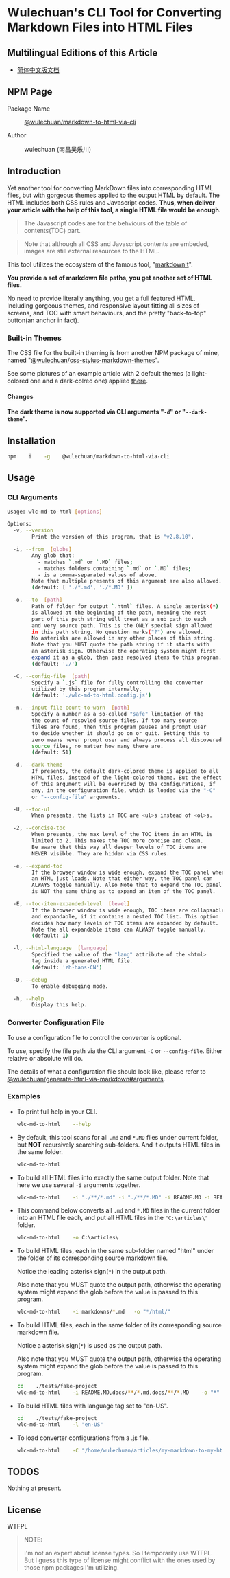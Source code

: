 # Wulechuan's CLI Tool for Converting Markdown Files into HTML Files


## Multilingual Editions of this Article

- [简体中文版文档](./ReadMe.zh-hans-CN.md)




## NPM Page

<dl>
<dt>Package Name</dt>
<dd>

[@wulechuan/markdown-to-html-via-cli](https://www.npmjs.com/package/@wulechuan/markdown-to-html-via-cli)

</dd>
<dt>Author</dt>
<dd><p>wulechuan (南昌吴乐川)</p></dd>
</dl>




## Introduction

Yet another tool for converting MarkDown files into corresponding HTML files, but with gorgeous themes applied to the output HTML by default. The HTML includes both CSS rules and Javascript codes. **Thus, when deliver your article with the help of this tool, a single HTML file would be enough.**

> The Javascript codes are for the behviours of the table of contents(TOC) part.

> Note that although all CSS and Javascript contents are embeded, images are still external resources to the HTML.

This tool utilizes the ecosystem of the famous tool, "[markdownIt](https://www.npmjs.com/package/markdown-it)".

**You provide a set of markdown file paths, you get another set of HTML files.**

No need to provide literally anything, you get a full featured HTML. Including gorgeous themes, and responsive layout fitting all sizes of screens, and TOC with smart behaviours, and the pretty "back-to-top" button(an anchor in fact).


### Built-in Themes

The CSS file for the built-in theming is from another NPM package of mine, named "[@wulechuan/css-stylus-markdown-themes](https://www.npmjs.com/package/@wulechuan/css-stylus-markdown-themes)".

See some pictures of an example article with 2 default themes (a light-colored one and a dark-colred one) applied [there](https://github.com/wulechuan/wulechuan-themes-for-htmls-via-markdowns/blob/master/docs/refs/en-US/application-examples.md).

#### Changes

**The dark theme is now supported via CLI arguments "`-d`" or "`--dark-theme`".**


## Installation

```bash
npm    i    -g    @wulechuan/markdown-to-html-via-cli
```


## Usage

### CLI Arguments

```bash
Usage: wlc-md-to-html [options]

Options:
  -v, --version
        Print the version of this program, that is "v2.8.10".

  -i, --from  [globs]
        Any glob that:
          - matches `.md` or `.MD` files;
          - matches folders containing `.md` or `.MD` files;
          - is a comma-separated values of above.
        Note that multiple presents of this argument are also allowed.
        (default: [ './*.md', './*.MD' ])

  -o, --to  [path]
        Path of folder for output `.html` files. A single asterisk(*)
        is allowed at the beginning of the path, meaning the rest
        part of this path string will treat as a sub path to each
        and very source path. This is the ONLY special sign allowed
        in this path string. No question marks("?") are allowed.
        No asterisks are allowed in any other places of this string.
        Note that you MUST quote the path string if it starts with
        an asterisk sign. Otherwise the operating system might first
        expand it as a glob, then pass resolved items to this program.
        (default: './')

  -C, --config-file  [path]
        Specify a `.js` file for fully controlling the converter
        utilized by this program internally.
        (default: './wlc-md-to-html.config.js')

  -n, --input-file-count-to-warn  [path]
        Specify a number as a so-called "safe" limitation of the
        the count of resovled source files. If too many source
        files are found, then this program pauses and prompt user
        to decide whether it should go on or quit. Setting this to
        zero means never prompt user and always process all discovered
        source files, no matter how many there are.
        (default: 51)

  -d, --dark-theme
        If presents, the default dark-colored theme is applied to all
        HTML files, instead of the light-colored theme. But the effect
        of this argument will be overrided by the configurations, if
        any, in the configuration file, which is loaded via the "-C"
        or "--config-file" arguments.

  -U, --toc-ul
        When presents, the lists in TOC are <ul>s instead of <ol>s.

  -2, --concise-toc
        When presents, the max level of the TOC items in an HTML is
        limited to 2. This makes the TOC more concise and clean.
        Be aware that this way all deeper levels of TOC items are
        NEVER visible. They are hidden via CSS rules.

  -e, --expand-toc
        If the browser window is wide enough, expand the TOC panel when
        an HTML just loads. Note that either way, the TOC panel can
        ALWAYS toggle manually. Also Note that to expand the TOC panel
        is NOT the same thing as to expand an item of the TOC panel.

  -E, --toc-item-expanded-level  [level]
        If the browser window is wide enough, TOC items are collapsable
        and expandable, if it contains a nested TOC list. This option
        decides how many levels of TOC items are expanded by default.
        Note the all expandable items can ALWASY toggle manually.
        (default: 1)

  -l, --html-language  [language]
        Specified the value of the "lang" attribute of the <html>
        tag inside a generated HTML file.
        (default: 'zh-hans-CN')

  -D, --debug
        To enable debugging mode.

  -h, --help
        Display this help.

```


### Converter Configuration File

To use a configuration file to control the converter is optional.

To use, specify the file path via the CLI argument `-C` or `--config-file`. Either relative or absolute will do.

The details of what a configuration file should look like, please refer to [@wulechuan/generate-html-via-markdown#arguments](https://www.npmjs.com/package/@wulechuan/generate-html-via-markdown#arguments).


### Examples

-   To print full help in your CLI.

    ```bash
    wlc-md-to-html    --help
    ```

-   By default, this tool scans for all `.md` and `*.MD` files under current folder, but **NOT** recursively searching sub-folders. And it outputs HTML files in the same folder.

    ```bash
    wlc-md-to-html
    ```

-   To build all HTML files into exactly the same output folder. Note that here we use several `-i` arguments together.

    ```bash
    wlc-md-to-html    -i "./**/*.md" -i "./**/*.MD" -i README.MD -i README.md   -o "/home/wulechuan/articles/html/"
    ```

-   This command below converts all `.md` and `*.MD` files in the current folder into an HTML file each, and put all HTML files in the `"C:\articles\"` folder.

    ```bat
    wlc-md-to-html    -o C:\articles\
    ```

-   To build HTML files, each in the same sub-folder named "html" under the folder of its corresponding source markdown file.

    Notice the leading asterisk sign(`*`) in the output path.

    Also note that you MUST quote the output path, otherwise the operating system might expand the glob before the value is passed to this program.

    ```bash
    wlc-md-to-html    -i markdowns/*.md   -o "*/html/"
    ```

-   To build HTML files, each in the same folder of its corresponding source markdown file.

    Notice a asterisk sign(`*`) is used as the output path.

    Also note that you MUST quote the output path, otherwise the operating system might expand the glob before the value is passed to this program.

    ```bash
    cd    ./tests/fake-project
    wlc-md-to-html    -i README.MD,docs/**/*.md,docs/**/*.MD    -o "*"
    ```

-   To build HTML files with language tag set to "en-US".

    ```bash
    cd    ./tests/fake-project
    wlc-md-to-html    -l "en-US"
    ```

-   To load converter configurations from a .js file.

    ```bash
    wlc-md-to-html    -C "/home/wulechuan/articles/my-markdown-to-my-html.config.js"
    ```


## TODOS

Nothing at present.



## License

WTFPL

> NOTE:
>
> I'm not an expert about license types. So I temporarily use WTFPL. But I guess this type of license might conflict with the ones used by those npm packages I'm utilizing.

